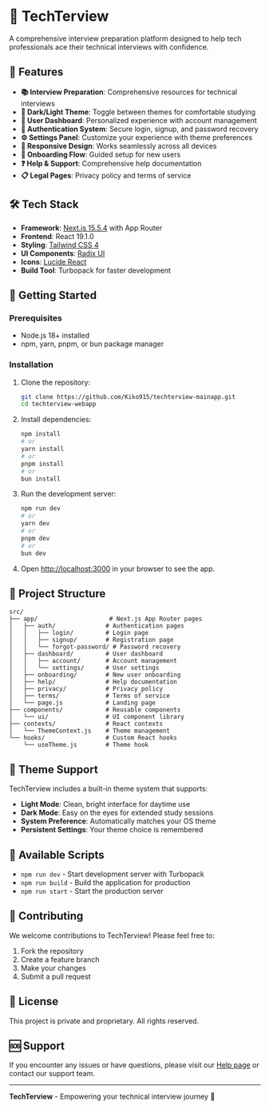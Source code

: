 # 🚀 TechTerview

A comprehensive interview preparation platform designed to help tech professionals ace their technical interviews with confidence.

## 🌟 Features

- **📚 Interview Preparation**: Comprehensive resources for technical interviews
- **🎨 Dark/Light Theme**: Toggle between themes for comfortable studying
- **👤 User Dashboard**: Personalized experience with account management
- **🔐 Authentication System**: Secure login, signup, and password recovery
- **⚙️ Settings Panel**: Customize your experience with theme preferences
- **📱 Responsive Design**: Works seamlessly across all devices
- **🎯 Onboarding Flow**: Guided setup for new users
- **❓ Help & Support**: Comprehensive help documentation
- **📋 Legal Pages**: Privacy policy and terms of service

## 🛠️ Tech Stack

- **Framework**: [Next.js 15.5.4](https://nextjs.org/) with App Router
- **Frontend**: React 19.1.0
- **Styling**: [Tailwind CSS 4](https://tailwindcss.com/)
- **UI Components**: [Radix UI](https://www.radix-ui.com/)
- **Icons**: [Lucide React](https://lucide.dev/)
- **Build Tool**: Turbopack for faster development

## 🚀 Getting Started

### Prerequisites

- Node.js 18+ installed
- npm, yarn, pnpm, or bun package manager

### Installation

1. Clone the repository:
   ```bash
   git clone https://github.com/Kiko915/techterview-mainapp.git
   cd techterview-webapp
   ```

2. Install dependencies:
   ```bash
   npm install
   # or
   yarn install
   # or
   pnpm install
   # or
   bun install
   ```

3. Run the development server:
   ```bash
   npm run dev
   # or
   yarn dev
   # or
   pnpm dev
   # or
   bun dev
   ```

4. Open [http://localhost:3000](http://localhost:3000) in your browser to see the app.

## 📁 Project Structure

```
src/
├── app/                    # Next.js App Router pages
│   ├── auth/              # Authentication pages
│   │   ├── login/         # Login page
│   │   ├── signup/        # Registration page
│   │   └── forgot-password/ # Password recovery
│   ├── dashboard/         # User dashboard
│   │   ├── account/       # Account management
│   │   └── settings/      # User settings
│   ├── onboarding/        # New user onboarding
│   ├── help/              # Help documentation
│   ├── privacy/           # Privacy policy
│   ├── terms/             # Terms of service
│   └── page.js            # Landing page
├── components/            # Reusable components
│   └── ui/                # UI component library
├── contexts/              # React contexts
│   └── ThemeContext.js    # Theme management
└── hooks/                 # Custom React hooks
    └── useTheme.js        # Theme hook
```

## 🎨 Theme Support

TechTerview includes a built-in theme system that supports:

- **Light Mode**: Clean, bright interface for daytime use
- **Dark Mode**: Easy on the eyes for extended study sessions
- **System Preference**: Automatically matches your OS theme
- **Persistent Settings**: Your theme choice is remembered

## 🔧 Available Scripts

- `npm run dev` - Start development server with Turbopack
- `npm run build` - Build the application for production
- `npm run start` - Start the production server

## 🤝 Contributing

We welcome contributions to TechTerview! Please feel free to:

1. Fork the repository
2. Create a feature branch
3. Make your changes
4. Submit a pull request

## 📄 License

This project is private and proprietary. All rights reserved.

## 🆘 Support

If you encounter any issues or have questions, please visit our [Help page](/help) or contact our support team.

---

**TechTerview** - Empowering your technical interview journey 💪

